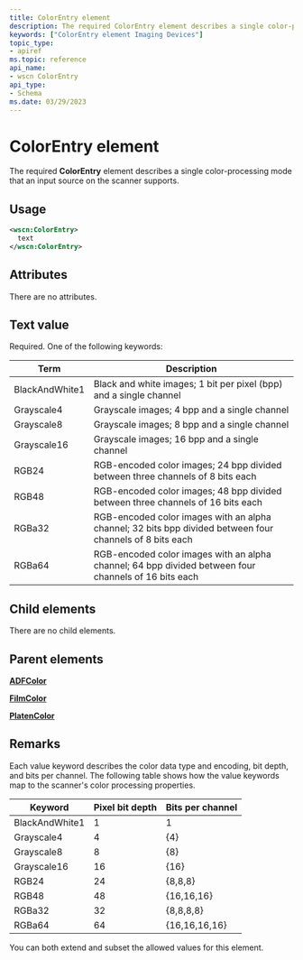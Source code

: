 ```yaml
---
title: ColorEntry element
description: The required ColorEntry element describes a single color-processing mode that an input source on the scanner supports.
keywords: ["ColorEntry element Imaging Devices"]
topic_type:
- apiref
ms.topic: reference
api_name:
- wscn ColorEntry
api_type:
- Schema
ms.date: 03/29/2023
---
```


# ColorEntry element

The required **ColorEntry** element describes a single color-processing mode that an input source on the scanner supports.

## Usage

```xml
<wscn:ColorEntry>
  text
</wscn:ColorEntry>
```

## Attributes

There are no attributes.

## Text value

Required. One of the following keywords:

| Term | Description |
|--|--|
| BlackAndWhite1 | Black and white images; 1 bit per pixel (bpp) and a single channel |
| Grayscale4 | Grayscale images; 4 bpp and a single channel |
| Grayscale8 | Grayscale images; 8 bpp and a single channel |
| Grayscale16 | Grayscale images; 16 bpp and a single channel |
| RGB24 | RGB-encoded color images; 24 bpp divided between three channels of 8 bits each |
| RGB48 | RGB-encoded color images; 48 bpp divided between three channels of 16 bits each |
| RGBa32 | RGB-encoded color images with an alpha channel; 32 bits bpp divided between four channels of 8 bits each |
| RGBa64 | RGB-encoded color images with an alpha channel; 64 bpp divided between four channels of 16 bits each |

## Child elements

There are no child elements.

## Parent elements

[**ADFColor**](adfcolor.md)

[**FilmColor**](filmcolor.md)

[**PlatenColor**](platencolor.md)

## Remarks

Each value keyword describes the color data type and encoding, bit depth, and bits per channel. The following table shows how the value keywords map to the scanner's color processing properties.

| Keyword | Pixel bit depth | Bits per channel |
|--|--|--|
| BlackAndWhite1 | 1 | 1 |
| Grayscale4 | 4 | {4} |
| Grayscale8 | 8 | {8} |
| Grayscale16 | 16 | {16} |
| RGB24 | 24 | {8,8,8} |
| RGB48 | 48 | {16,16,16} |
| RGBa32 | 32 | {8,8,8,8} |
| RGBa64 | 64 | {16,16,16,16} |

You can both extend and subset the allowed values for this element.
